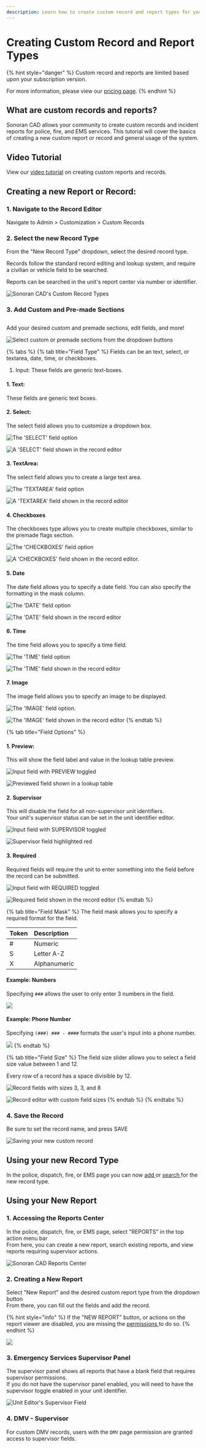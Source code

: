 ```yaml
---
description: Learn how to create custom record and report types for your community!
---
```


# Creating Custom Record and Report Types

{% hint style="danger" %}
Custom record and reports are limited based upon your subscription version.  
  
For more information, please view our [pricing page](../../pricing/faq/).
{% endhint %}

## What are custom records and reports?

Sonoran CAD allows your community to create custom records and incident reports for police, fire, and EMS services. This tutorial will cover the basics of creating a new custom report or record and general usage of the system.

## Video Tutorial

View our [video tutorial](https://youtu.be/UclCEnm5FHM) on creating custom reports and records.

## Creating a new Report or Record:

### 1. Navigate to the Record Editor

Navigate to Admin &gt; Customization &gt; Custom Records

### 2. Select the new Record Type

From the "New Record Type" dropdown, select the desired record type.  
  
Records follow the standard record editing and lookup system, and require a civilian or vehicle field to be searched.  
  
Reports can be searched in the unit's report center via number or identifier.

![Sonoran CAD&apos;s Custom Record Types](../../.gitbook/assets/image%20%282%29.png)

### 3. Add Custom and Pre-made Sections

## 

Add your desired custom and premade sections, edit fields, and more!

![Select custom or premade sections from the dropdown buttons](../../.gitbook/assets/image%20%288%29.png)

{% tabs %}
{% tab title="Field Type" %}
Fields can be an text, select, or textarea, date, time, or checkboxes.

1. Input: These fields are generic text-boxes.

#### 1. Text:

These fields are generic text boxes.

#### 2. Select:

The select field allows you to customize a dropdown box.

![The &apos;SELECT&apos; field option](../../.gitbook/assets/image%20%2818%29.png)

![A &apos;SELECT&apos; field shown in the record editor](../../.gitbook/assets/image%20%2820%29.png)

#### 3. TextArea:

The select field allows you to create a large text area.

![The &apos;TEXTAREA&apos; field option](../../.gitbook/assets/image%20%2821%29.png)

![A &apos;TEXTAREA&apos; field shown in the record editor](../../.gitbook/assets/image%20%281%29.png)

#### 4. Checkboxes

The checkboxes type allows you to create multiple checkboxes, similar to the premade flags section.

![The &apos;CHECKBOXES&apos; field option](../../.gitbook/assets/image%20%2829%29.png)

![A &apos;CHECKBOXES&apos; field shown in the record editor.](../../.gitbook/assets/image%20%2834%29.png)

#### 5. Date

The date field allows you to specify a date field. You can also specify the formatting in the mask column.

![The &apos;DATE&apos; field option](../../.gitbook/assets/image%20%2836%29.png)

![The &apos;DATE&apos; field shown in the record editor](../../.gitbook/assets/image%20%2839%29.png)

#### 6. Time

The time field allows you to specify a time field.

![The &apos;TIME&apos; field option](../../.gitbook/assets/image%20%2831%29.png)

![The &apos;TIME&apos; field shown in the record editor](../../.gitbook/assets/image%20%2838%29.png)

#### 7. Image

The image field allows you to specify an image to be displayed.

![The &apos;IMAGE&apos; field option.](../../.gitbook/assets/image%20%2840%29.png)

![The &apos;IMAGE&apos; field shown in the record editor](../../.gitbook/assets/image%20%2832%29.png)
{% endtab %}

{% tab title="Field Options" %}
#### 1. Preview:

This will show the field label and value in the lookup table preview.

![Input field with PREVIEW toggled](../../.gitbook/assets/image%20%2814%29.png)

![Previewed field shown in a lookup table](../../.gitbook/assets/image%20%285%29.png)

#### 2. Supervisor

This will disable the field for all non-supervisor unit identifiers.  
Your unit's supervisor status can be set in the unit identifier editor.  


![Input field with SUPERVISOR toggled](../../.gitbook/assets/image%20%2812%29.png)

![Supervisor field highlighted red](../../.gitbook/assets/image%20%2819%29.png)

#### 3. Required

Required fields will require the unit to enter something into the field before the record can be submitted.

![Input field with REQUIRED toggled](../../.gitbook/assets/image%20%2822%29.png)

![Required field shown in the record editor](../../.gitbook/assets/image%20%286%29.png)
{% endtab %}

{% tab title="Field Mask" %}
The field mask allows you to specify a required format for the field.

| Token | Description |
| :--- | :--- |
| \# | Numeric |
| S | Letter A-Z |
| X | Alphanumeric |

#### Example: Numbers

Specifying `###` allows the user to only enter 3 numbers in the field.

![](../../.gitbook/assets/image%20%2835%29.png)

#### Example: Phone Number

Specifying `(###) ### - ####` formats the user's input into a phone number.

![](../../.gitbook/assets/image%20%2837%29.png)
{% endtab %}

{% tab title="Field Size" %}
The field size slider allows you to select a field size value between 1 and 12.

Every row of a record has a space divisible by 12.

![Record fields with sizes 3, 3, and 8](../../.gitbook/assets/image%20%287%29.png)

![Record editor with custom field sizes](../../.gitbook/assets/image%20%284%29.png)
{% endtab %}
{% endtabs %}

### 4. Save the Record

Be sure to set the record name, and press SAVE

![Saving your new custom record](../../.gitbook/assets/image%20%2817%29.png)

## Using your new Record Type

In the police, dispatch, fire, or EMS page you can now [add ](../records-management/adding-a-criminal-record.md)or [search ](../records-management/searching-for-records.md)for the new record type.

## Using your New Report

### 1. Accessing the Reports Center

In the police, dispatch, fire, or EMS page, select "REPORTS" in the top action menu bar  
From here, you can create a new report, search existing reports, and view reports requiring supervisor actions.  


![Sonoran CAD Reports Center](../../.gitbook/assets/image%20%289%29.png)

### 2. Creating a New Report

Select "New Report" and the desired custom report type from the dropdown button  
From there, you can fill out the fields and add the record.

{% hint style="info" %}
If the "NEW REPORT" button, or actions on the report viewer are disabled, you are missing the [permissions ](../getting-started/permissions.md)to do so.
{% endhint %}

![](../../.gitbook/assets/image%20%2815%29.png)

### 3. Emergency Services Supervisor Panel

The supervisor panel shows all reports that have a blank field that requires supervisor permissions.  
If you do not have the supervisor panel enabled, you will need to have the supervisor toggle enabled in your unit identifier.  


![Unit Editor&apos;s Supervisor Field](../../.gitbook/assets/image%20%2810%29.png)

### 4. DMV - Supervisor

For custom DMV records, users with the `DMV` page permission are granted access to supervisor fields.

